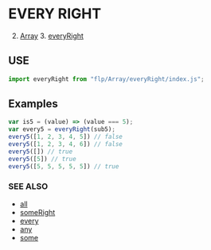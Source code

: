 # EVERY RIGHT

2. [Array](../README.md)
    3. [everyRight](./README.md)


## USE

```javascript
import everyRight from "flp/Array/everyRight/index.js";
```

## Examples

```javascript
var is5 = (value) => (value === 5);
var every5 = everyRight(sub5);
every5([1, 2, 3, 4, 5]) // false
every5([1, 2, 3, 4, 6]) // false
every5([]) // true
every5([5]) // true
every5([5, 5, 5, 5, 5]) // true
```

### SEE ALSO

- [all](../all/README.md)
- [someRight](../someRight/README.md)
- [every](../every/README.md)
- [any](../any/README.md)
- [some](../some/README.md)

